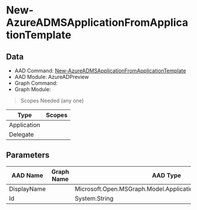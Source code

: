 # New-AzureADMSApplicationFromApplicationTemplate

## Data

+ AAD Command: [New-AzureADMSApplicationFromApplicationTemplate](https://docs.microsoft.com/en-us/powershell/module/AzureADPreview/New-AzureADMSApplicationFromApplicationTemplate)
+ AAD Module: AzureADPreview
+ Graph Command: 
+ Graph Module: 

> Scopes Needed (any one)

|Type|Scopes|
|---|---|
|Application||
|Delegate||

## Parameters

|AAD Name|Graph Name|AAD Type|Graph Type|Infos|
|---|---|---|---|---|
|DisplayName||Microsoft.Open.MSGraph.Model.ApplicationTemplateDisplayName|||
|Id||System.String|||

